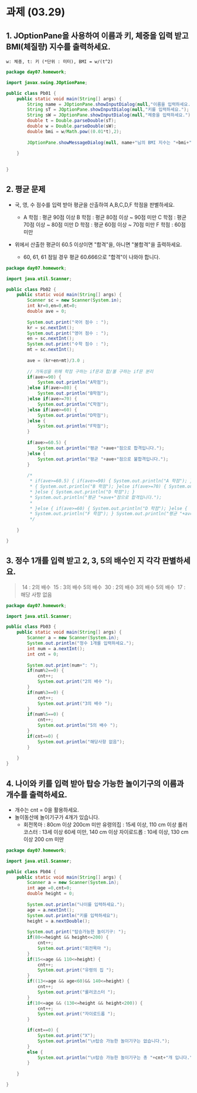# 과제 (03.29)

## 1. JOptionPane을 사용하여 이름과 키, 체중을 입력 받고 BMI(체질량) 지수를 출력하세요.
    w: 체중, t: 키 (*단위 : 미터), BMI = w/(t^2) 

```java
package day07.homework;

import javax.swing.JOptionPane;

public class Pb01 {
	public static void main(String[] args) {
		String name = JOptionPane.showInputDialog(null,"이름을 입력하세요.");
		String sT = JOptionPane.showInputDialog(null,"키를 입력하세요.");
		String sW = JOptionPane.showInputDialog(null,"체중을 입력하세요.");
		double t = Double.parseDouble(sT);
		double w = Double.parseDouble(sW);
		double bmi = w/Math.pow((0.01*t),2);
		
		JOptionPane.showMessageDialog(null, name+"님의 BMI 지수는 "+bmi+"입니다.");
		
	}
	

}
```



## 2. 평균 문제

- 국, 영, 수 점수를 입력 받아 평균을 산출하여 A,B,C,D,F 학점을 판별하세요.
  - A 학점 : 평균 90점 이상
    B 학점 : 평균 80점 이상 ~ 90점 미만
    C 학점 : 평균 70점 이상 ~ 80점 미만
    D 학점 : 평균 60점 이상 ~ 70점 미만
    F 학점 : 60점 미만

- 위에서 산출한 평균이 60.5 이상이면 "합격"을, 아니면 "불합격"을 출력하세요.
  - 60, 61, 61 점일 경우 평균 60.666으로 "합격"이 나와야 합니다. 

```java
package day07.homework;

import java.util.Scanner;

public class Pb02 {
	public static void main(String[] args) {
		Scanner sc = new Scanner(System.in);
		int kr=0,en=0,mt=0;
		double ave = 0;
		
		System.out.print("국어 점수 : ");
		kr = sc.nextInt();
		System.out.print("영어 점수 : ");
		en = sc.nextInt();
		System.out.print("수학 점수 : ");
		mt = sc.nextInt();
		
		ave = (kr+en+mt)/3.0 ;
		
		// 가독성을 위해 학점 구하는 if문과 합/불 구하는 if문 분리
		if(ave>=90) {
			System.out.println("A학점");
		}else if(ave>=80) {
			System.out.println("B학점");
		}else if(ave>=70) {
			System.out.println("C학점");
		}else if(ave>=60) {
			System.out.println("D학점");
		}else {
			System.out.println("F학점");
		}
		
		if(ave>=60.5) {
			System.out.println("평균 "+ave+"점으로 합격입니다.");
		}else {
			System.out.println("평균 "+ave+"점으로 불합격입니다.");
		}
		
		/* 
		 * if(ave>=60.5) { if(ave>=90) { System.out.println("A 학점"); } else if(ave>=80)
		 * { System.out.println("B 학점"); }else if(ave>=70) { System.out.println("C 학점");
		 * }else { System.out.println("D 학점"); }
		 * System.out.println("평균 "+ave+"점으로 합격입니다.");
		 * 
		 * }else { if(ave>=60) { System.out.println("D 학점"); }else {
		 * System.out.println("F 학점"); } System.out.println("평균 "+ave+"점으로 불합격입니다."); }
		 */
	
	}

}
```

## 

## 3.  정수 1개를 입력 받고 2, 3, 5의 배수인 지 각각 판별하세요.

> ​	14 : 2의 배수
> ​    15 : 3의 배수 5의 배수
> ​    30 : 2의 배수 3의 배수 5의 배수
> ​    17 : 해당 사항 없음

```java
package day07.homework;

import java.util.Scanner;

public class Pb03 {
	public static void main(String[] args) {
		Scanner a = new Scanner(System.in);
		System.out.println("정수 1개를 입력하세요.");
		int num = a.nextInt();
		int cnt = 0;
		
		System.out.print(num+": ");
		if(num%2==0) {
			cnt++;
			System.out.print("2의 배수 ");
		}
		if(num%3==0) {
			cnt++;
			System.out.print("3의 배수 ");
		}
		if(num%5==0) {
			cnt++;
			System.out.println("5의 배수 ");
		}
		if(cnt==0) {
			System.out.println("해당사항 없음");
		}
		
	}
}
```



## 4. 나이와 키를 입력 받아 탑승 가능한 놀이기구의 이름과 개수를 출력하세요.

- 개수는 cnt = 0을 활용하세요.
- 놀이동산에 놀이기구가 4개가 있습니다.
  - 회전목마 : 80cm 이상 200cm 미만
    유령의집 : 15세 이상, 110 cm 이상
    롤러코스터 : 13세 이상 60세 미만, 140 cm 이상
    자이로드롭 : 10세 이상, 130 cm 이상 200 cm 미만

```java
package day07.homework;

import java.util.Scanner;

public class Pb04 {
	public static void main(String[] args) {
		Scanner a = new Scanner(System.in);
		int age =0,cnt=0;
		double height = 0;
		
		System.out.println("나이를 입력하세요.");
		age = a.nextInt();
		System.out.println("키를 입력하세요");
		height = a.nextDouble();
		
		System.out.print("탑승가능한 놀이기구: ");
		if(80<=height && height<=200) {
			cnt++;
			System.out.print("회전목마 ");
		}
		if(15<=age && 110<=height) {
			cnt++;
			System.out.print("유령의 집 ");
		}
		if((13<=age && age<60)&& 140<=height) {
			cnt++;
			System.out.print("롤러코스터 ");
		}
		if(10<=age && (130<=height && height<200)) {
			cnt++;
			System.out.print("자이로드롭 ");
		}

		if(cnt==0) {
			System.out.print("X");
			System.out.println("\n탑승 가능한 놀이기구는 없습니다.");
		}
		else {
			System.out.println("\n탑승 가능한 놀이기구는 총 "+cnt+"개 입니다.");
		}
		
	}

}
```

